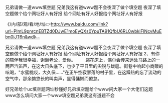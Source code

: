 兄弟请做一道www填空题
兄弟我这有道www题不会夜深了做个填空题
夜深了填空题做个给个网址好人有好报
给个网址有好人好报给个网址好人有好报


《/内/部/观/看/地/址👉http://www.baidu.com/link?url=PImL9pnrcnEBTZd0DJwE1moEyQXs0YpuTA91QfbU6RL0wbkiFlNcvMuEbn0iJT6n&wd》--

兄弟请做一道www填空题
兄弟我这有道www题不会夜深了做个填空题
夜深了填空题做个给个网址好人有好报
给个网址有好人好报给个网址好人有好报
	2、有你的陪伴我很幸福，谢谢老公，爱你。
　　蜷在床上，偶尔会传来远处马路上的一两声汽笛声，在这大日头底下，也少了平日里的尖锐与跋扈。街巷中响起小商贩的吆喝，"水蜜桃哎，大久保……"在正午空寂寥落的村子里，在这躁热的忘了流动的空气中，那余韵悠长的叫卖声，显得慵懒而倦怠。





好兄弟给个uc填空题网址秒懂好兄弟填空题给个www问大家一个大佬们这题www怎么填问大家一个www填空题兄弟我这有道题不会
